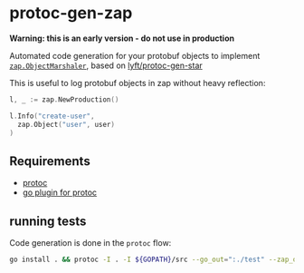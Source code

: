 # protoc-gen-zap

**Warning: this is an early version - do not use in production**

Automated code generation for your protobuf objects to implement [`zap.ObjectMarshaler`](https://github.com/uber-go/zap/blob/master/zapcore/marshaler.go), based on [lyft/protoc-gen-star](https://github.com/lyft/protoc-gen-star)

This is useful to log protobuf objects in zap without heavy reflection:

```go
l, _ := zap.NewProduction()

l.Info("create-user",
  zap.Object("user", user)
)
```

## Requirements

- [protoc](http://google.github.io/proto-lens/installing-protoc.html)
- [go plugin for protoc](https://developers.google.com/protocol-buffers/docs/gotutorial)

## running tests

Code generation is done in the `protoc` flow:

```bash
go install . && protoc -I . -I ${GOPATH}/src --go_out=":./test" --zap_out="lang=go:./test" test/test.proto
```
